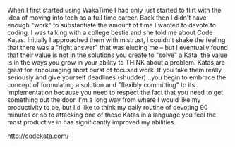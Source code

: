 When I first started using WakaTime I had only just started to flirt with the idea of moving into tech as a full time career. Back then I didn't have enough "work" to substantiate the amount of time I wanted to devote to coding. I was talking with a college bestie and she told me about Code Katas. Initially I approached them with mistrust, I couldn't shake the feeling that there was a "right answer" that was eluding me – but I eventually found that their value is not in the solutions you create to "solve" a Kata, the value is in the ways you grow in your ability to THINK about a problem. Katas are great for encouraging short burst of focused work. If you take them really seriously and give yourself deadlines (shudder)…you begin to embrace the concept of formulating a solution and "flexibly committing" to its implementation because you need to respect the fact that you need to get something out the door. I'm a long way from where I would like my productivity to be, but I'd like to think my daily routine of devoting 90 minutes or so to attacking one of these Katas in a language you feel the most productive in has significantly improved my abilities.

http://codekata.com/